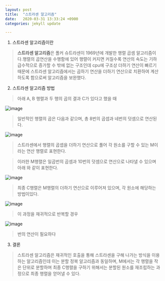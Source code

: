 ```yaml
---
layout: post
title:  "스트라센 알고리즘"
date:   2020-03-31 13:33:24 +0900
categories: jekyll update

---
```


1. 스트라센 알고리즘이란

> **스트라센 알고리즘**은 폴커 슈트라센이 1969년에 개발한 행렬 곱셈 알고리즘이다.행렬의 곱연산을 수행함에 있어 행렬이 커지면 커질수록 연산의 속도는 기하급수적으로 증가할 수 밖에 없는 구조인데 cpu에 구조상 더하기 연산이 빠르기 때문에 스트라센 알고리즘에서는 곱하기 연산을 더하기 연산으로 치환하여 계산하도록 함으로써 알고리즘을 보완했다.

2. 스트라센 알고리즘 방법

> 아래 A, B 행렬과 두 행의 곱의 결과 C가 있다고 했을 때

![image](https://user-images.githubusercontent.com/62733796/78957134-6a8c3e80-7b1f-11ea-91eb-29c15ff16fe9.png)

> 일반적인 행렬의 곱은 다음과 같으며, 총 8번의 곱셉과 네번의 덧셈으로 연산된다.

![image](https://user-images.githubusercontent.com/62733796/78957213-b50dbb00-7b1f-11ea-953a-0fe7895ee404.png)

> 스트라센에서 행렬의 곱셉을 더하기 연산으로 풀어 각 원소를 구할 수 있는 M이라는 연산 행렬로 표현한다.

> 이러한 M행렬은 일곱번의 곱셈과 10번의 덧셈으로 연산으로 나타낼 수 있으며 아래 와 같이 표현한다.

![image](https://user-images.githubusercontent.com/62733796/78957241-cd7dd580-7b1f-11ea-81ab-80f5f9a11dab.png)

> 최종 C행렬은 M행렬의 더하기 연산으로 이루어져 있으며, 각 원소에 해당하는 방법이있다.

![image](https://user-images.githubusercontent.com/62733796/78957293-f0a88500-7b1f-11ea-82f6-808e0a304a03.png)

> 이 과정을 재귀적으로 반복할 경우 

![image](https://user-images.githubusercontent.com/62733796/78957306-f8682980-7b1f-11ea-8e37-ec7294dde91c.png)

> 번의 연산이 필요하다



3. 결론

> 스트라센 알고리즘은 재귀적인 호출을 통해 스트라센을 구해 나가는 방식을 이용하는 알고리즘인데 이는 분할 정복 알고리즘과 동일하며, M에서는 각 행렬을 작은 단위로 분할하며 최종 C행렬을 구하기 위해서는 분할된 원소를 재조립하는 과정으로 최종 행렬을 얻어낼 수 있다.